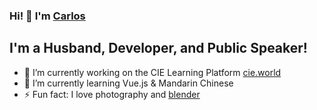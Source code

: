 ### Hi! 👋 I'm [Carlos](http://cirayon.com)

## I'm a Husband, Developer, and Public Speaker!
- 🔭 I’m currently working on the CIE Learning Platform [cie.world](https://cie.world)
- 🌱 I’m currently learning Vue.js & Mandarin Chinese
- ⚡ Fun fact: I love photography and [blender](https://blender.org)
